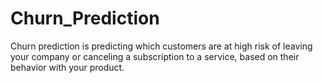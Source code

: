 # Churn_Prediction
Churn prediction is predicting which customers are at high risk of leaving your company or canceling a subscription to a service, based on their behavior with your product.
